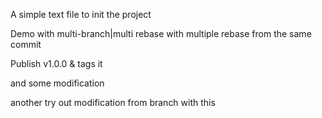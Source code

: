 A simple text file to init the project

Demo with multi-branch|multi rebase with multiple rebase from the same commit

Publish v1.0.0 & tags it

and some modification

another try out modification from branch
with this
